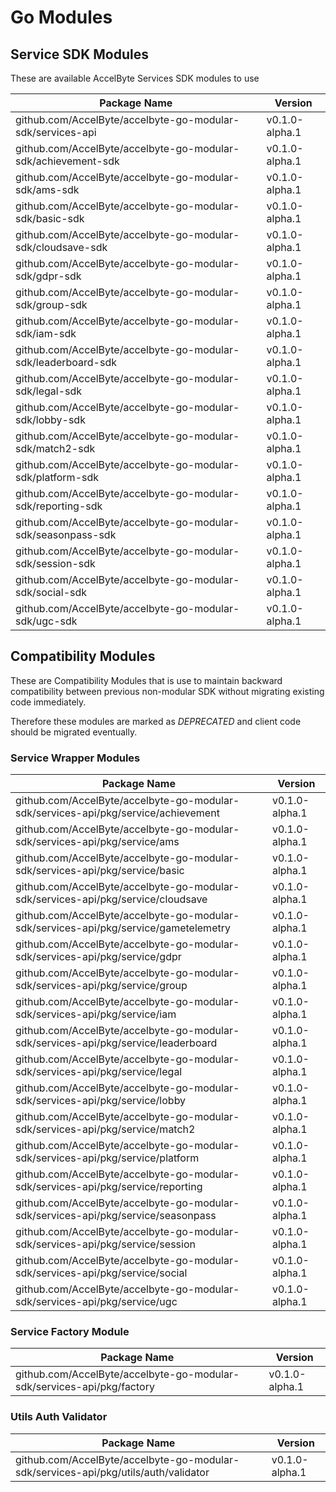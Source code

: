 # Go Modules

## Service SDK Modules

These are available AccelByte Services SDK modules to use

| Package Name | Version |
|---|---|
| github.com/AccelByte/accelbyte-go-modular-sdk/services-api | v0.1.0-alpha.1 |
| github.com/AccelByte/accelbyte-go-modular-sdk/achievement-sdk | v0.1.0-alpha.1 |
| github.com/AccelByte/accelbyte-go-modular-sdk/ams-sdk | v0.1.0-alpha.1 |
| github.com/AccelByte/accelbyte-go-modular-sdk/basic-sdk | v0.1.0-alpha.1 |
| github.com/AccelByte/accelbyte-go-modular-sdk/cloudsave-sdk | v0.1.0-alpha.1 |
| github.com/AccelByte/accelbyte-go-modular-sdk/gdpr-sdk | v0.1.0-alpha.1 |
| github.com/AccelByte/accelbyte-go-modular-sdk/group-sdk | v0.1.0-alpha.1 |
| github.com/AccelByte/accelbyte-go-modular-sdk/iam-sdk | v0.1.0-alpha.1 |
| github.com/AccelByte/accelbyte-go-modular-sdk/leaderboard-sdk | v0.1.0-alpha.1 |
| github.com/AccelByte/accelbyte-go-modular-sdk/legal-sdk | v0.1.0-alpha.1 |
| github.com/AccelByte/accelbyte-go-modular-sdk/lobby-sdk | v0.1.0-alpha.1 |
| github.com/AccelByte/accelbyte-go-modular-sdk/match2-sdk | v0.1.0-alpha.1 |
| github.com/AccelByte/accelbyte-go-modular-sdk/platform-sdk | v0.1.0-alpha.1 |
| github.com/AccelByte/accelbyte-go-modular-sdk/reporting-sdk | v0.1.0-alpha.1 |
| github.com/AccelByte/accelbyte-go-modular-sdk/seasonpass-sdk | v0.1.0-alpha.1 |
| github.com/AccelByte/accelbyte-go-modular-sdk/session-sdk | v0.1.0-alpha.1 |
| github.com/AccelByte/accelbyte-go-modular-sdk/social-sdk | v0.1.0-alpha.1 |
| github.com/AccelByte/accelbyte-go-modular-sdk/ugc-sdk | v0.1.0-alpha.1 |

## Compatibility Modules

These are Compatibility Modules that is use to maintain backward compatibility 
between previous non-modular SDK without migrating existing code immediately.

Therefore these modules are marked as *DEPRECATED* and client code should be migrated eventually.

### Service Wrapper Modules

| Package Name | Version |
|---|---|
| github.com/AccelByte/accelbyte-go-modular-sdk/services-api/pkg/service/achievement | v0.1.0-alpha.1 |
| github.com/AccelByte/accelbyte-go-modular-sdk/services-api/pkg/service/ams | v0.1.0-alpha.1 |
| github.com/AccelByte/accelbyte-go-modular-sdk/services-api/pkg/service/basic | v0.1.0-alpha.1 |
| github.com/AccelByte/accelbyte-go-modular-sdk/services-api/pkg/service/cloudsave | v0.1.0-alpha.1 |
| github.com/AccelByte/accelbyte-go-modular-sdk/services-api/pkg/service/gametelemetry | v0.1.0-alpha.1 |
| github.com/AccelByte/accelbyte-go-modular-sdk/services-api/pkg/service/gdpr | v0.1.0-alpha.1 |
| github.com/AccelByte/accelbyte-go-modular-sdk/services-api/pkg/service/group | v0.1.0-alpha.1 |
| github.com/AccelByte/accelbyte-go-modular-sdk/services-api/pkg/service/iam | v0.1.0-alpha.1 |
| github.com/AccelByte/accelbyte-go-modular-sdk/services-api/pkg/service/leaderboard | v0.1.0-alpha.1 |
| github.com/AccelByte/accelbyte-go-modular-sdk/services-api/pkg/service/legal | v0.1.0-alpha.1 |
| github.com/AccelByte/accelbyte-go-modular-sdk/services-api/pkg/service/lobby | v0.1.0-alpha.1 |
| github.com/AccelByte/accelbyte-go-modular-sdk/services-api/pkg/service/match2 | v0.1.0-alpha.1 |
| github.com/AccelByte/accelbyte-go-modular-sdk/services-api/pkg/service/platform | v0.1.0-alpha.1 |
| github.com/AccelByte/accelbyte-go-modular-sdk/services-api/pkg/service/reporting | v0.1.0-alpha.1 |
| github.com/AccelByte/accelbyte-go-modular-sdk/services-api/pkg/service/seasonpass | v0.1.0-alpha.1 |
| github.com/AccelByte/accelbyte-go-modular-sdk/services-api/pkg/service/session | v0.1.0-alpha.1 |
| github.com/AccelByte/accelbyte-go-modular-sdk/services-api/pkg/service/social | v0.1.0-alpha.1 |
| github.com/AccelByte/accelbyte-go-modular-sdk/services-api/pkg/service/ugc | v0.1.0-alpha.1 |

### Service Factory Module

| Package Name | Version |
|---|---|
| github.com/AccelByte/accelbyte-go-modular-sdk/services-api/pkg/factory | v0.1.0-alpha.1 |

### Utils Auth Validator

| Package Name | Version |
|---|---|
| github.com/AccelByte/accelbyte-go-modular-sdk/services-api/pkg/utils/auth/validator | v0.1.0-alpha.1 |


